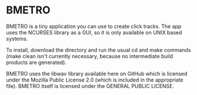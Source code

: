 # BMETRO

BMETRO is a tiny application you can use to create click tracks. The app uses the NCURSES library as a GUI, so it is only available on UNIX based systems.

To install, download the directory and run the usual cd and make commands (make clean isn't currently necessary, because no intermediate build products are generated).

BMETRO uses the libwav library available here on GitHub which is licensed under the Mozilla Public License 2.0 (which is included in the appropriate file). BMETRO itself is licensed under the GENERAL PUBLIC LICENSE. 
